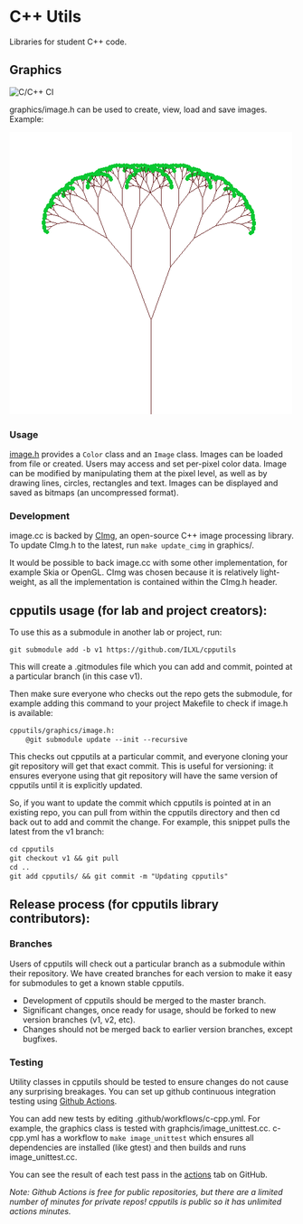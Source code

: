# C++ Utils

Libraries for student C++ code.

## Graphics

![C/C++ CI](https://github.com/ILXL/cpputils/workflows/C/C++%20CI/badge.svg)

graphics/image.h can be used to create, view, load and save images. Example:

![example fractal tree](graphics/example_fractal_tree.png)

### Usage

[image.h](graphics/image.h) provides a ``Color`` class and an ``Image`` class. Images can
be loaded from file or created. Users may access and set per-pixel color data. Image can be modified
by manipulating them at the pixel level, as well as by drawing lines, circles, rectangles and text.
Images can be displayed and saved as bitmaps (an uncompressed format).

### Development

image.cc is backed by [CImg](cimg.eu), an open-source C++ image processing library. To update CImg.h
to the latest, run ``make update_cimg`` in graphics/.

It would be possible to back image.cc with some other implementation, for example Skia or OpenGL.
CImg was chosen because it is relatively light-weight, as all the implementation is contained within
the CImg.h header.

## cpputils usage (for lab and project creators):

To use this as a submodule in another lab or project, run:

```
git submodule add -b v1 https://github.com/ILXL/cpputils
```

This will create a .gitmodules file which you can add and commit, pointed at a particular
branch (in this case v1).

Then make sure everyone who checks out the repo gets the submodule, for example adding this
command to your project Makefile to check if image.h is available:

```
cpputils/graphics/image.h:
	@git submodule update --init --recursive
```

This checks out cpputils at a particular commit, and everyone cloning your git repository will
get that exact commit. This is useful for versioning: it ensures everyone using that git repository
will have the same version of cpputils until it is explicitly updated.

So, if you want to update the commit which cpputils is pointed at in an existing repo, you can pull
from within the cpputils directory and then cd back out to add and commit the change. For example,
this snippet pulls the latest from the v1 branch:

```
cd cpputils
git checkout v1 && git pull
cd ..
git add cpputils/ && git commit -m "Updating cpputils"
```

## Release process (for cpputils library contributors):

### Branches

Users of cpputils will check out a particular branch as a submodule within their repository. We
have created branches for each version to make it easy for submodules to get a known stable
cpputils.
* Development of cpputils should be merged to the master branch.
* Significant changes, once ready for usage, should be forked to new version branches (v1, v2, etc).
* Changes should not be merged back to earlier version branches, except bugfixes.

### Testing

Utility classes in cpputils should be tested to ensure changes do not cause any surprising
breakages. You can set up github continuous integration testing using
[Github Actions](https://github.com/features/actions).

You can add new tests by editing .github/workflows/c-cpp.yml. For example, the graphics class is
tested with graphcis/image_unittest.cc. c-cpp.yml has a workflow to ``make image_unittest``
which ensures all dependencies are installed (like gtest) and then builds and runs
image_unittest.cc.

You can see the result of each test pass in the [actions](https://github.com/ILXL/cpputils/actions)
tab on GitHub.

*Note: Github Actions is free for public repositories, but there are a limited number of minutes
for private repos! cpputils is public so it has unlimited actions minutes.*
